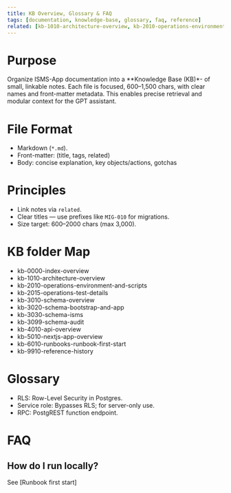 ```yaml
--- 
title: KB Overview, Glossary & FAQ 
tags: [documentation, knowledge-base, glossary, faq, reference] 
related: [kb-1010-architecture-overview, kb-2010-operations-environment-and-scripts, kb-9910-reference-history] 
--- 
```

 
# Purpose 
Organize ISMS-App documentation into a **Knowledge Base (KB)*- of small, linkable notes. 
Each file is focused, 600–1,500 chars, with clear names and front-matter metadata. 
This enables precise retrieval and modular context for the GPT assistant. 
 
# File Format 
- Markdown (`*.md`). 
- Front-matter: (title, tags, related) 
- Body: concise explanation, key objects/actions, gotchas 
 
# Principles 
- Link notes via `related`. 
- Clear titles — use prefixes like `MIG-010` for migrations. 
- Size target: 600–2000 chars (max 3,000). 
 
# KB folder Map 
- kb-0000-index-overview 
- kb-1010-architecture-overview 
- kb-2010-operations-environment-and-scripts 
- kb-2015-operations-test-details 
- kb-3010-schema-overview 
- kb-3020-schema-bootstrap-and-app 
- kb-3030-schema-isms 
- kb-3099-schema-audit 
- kb-4010-api-overview 
- kb-5010-nextjs-app-overview 
- kb-6010-runbooks-runbook-first-start 
- kb-9910-reference-history 
 
# Glossary 
- RLS: Row-Level Security in Postgres. 
- Service role: Bypasses RLS; for server-only use. 
- RPC: PostgREST function endpoint. 
 
# FAQ 
## How do I run locally? 
See [Runbook first start] 
 